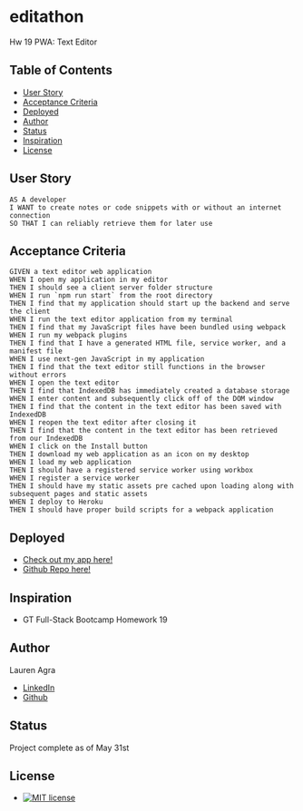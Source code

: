 # editathon
Hw 19 PWA: Text Editor

## Table of Contents 
- [User Story](#user-story)
- [Acceptance Criteria](#acceptance-criteria)
- [Deployed](#deployed)
- [Author](#author)
- [Status](#status)
- [Inspiration](#inspiration)
- [License](#license)

## User Story 
``` 
AS A developer
I WANT to create notes or code snippets with or without an internet connection
SO THAT I can reliably retrieve them for later use
```

## Acceptance Criteria 
```
GIVEN a text editor web application
WHEN I open my application in my editor
THEN I should see a client server folder structure
WHEN I run `npm run start` from the root directory
THEN I find that my application should start up the backend and serve the client
WHEN I run the text editor application from my terminal
THEN I find that my JavaScript files have been bundled using webpack
WHEN I run my webpack plugins
THEN I find that I have a generated HTML file, service worker, and a manifest file
WHEN I use next-gen JavaScript in my application
THEN I find that the text editor still functions in the browser without errors
WHEN I open the text editor
THEN I find that IndexedDB has immediately created a database storage
WHEN I enter content and subsequently click off of the DOM window
THEN I find that the content in the text editor has been saved with IndexedDB
WHEN I reopen the text editor after closing it
THEN I find that the content in the text editor has been retrieved from our IndexedDB
WHEN I click on the Install button
THEN I download my web application as an icon on my desktop
WHEN I load my web application
THEN I should have a registered service worker using workbox
WHEN I register a service worker
THEN I should have my static assets pre cached upon loading along with subsequent pages and static assets
WHEN I deploy to Heroku
THEN I should have proper build scripts for a webpack application
```
## Deployed
- [Check out my app here!](https://text-edit-jate.herokuapp.com/)
- [Github Repo here!](https://github.com/laurenagra/editathon)

## Inspiration
 - GT Full-Stack Bootcamp Homework 19

## Author 
Lauren Agra
 - [LinkedIn](https://www.linkedin.com/in/lauren-agra-aa868b1b8/)
 - [Github](https://github.com/laurenagra)

## Status
 Project complete as of May 31st

## License 
- [![MIT license](https://img.shields.io/badge/License-MIT-blue.svg)](https://lbesson.mit-license.org/)